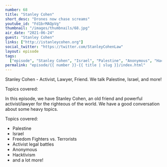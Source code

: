 ```yaml
---
number: 68
title: "Stanley Cohen"
short_desc: "Drones now chase screams"
youtube_id: "Fd1brMAQpVg"
thumbnail: "/images/thumbnails/68.jpg"
air_date: "2021-06-24"
guest: "Stanley Cohen"
links: ["http://istanleycohen.org"]
social_twitter: "https://twitter.com/StanleyCohenLaw"
layout: episode
tags:
  ["episode", "Stanley Cohen", "Israel", "Palestine", "Anonymous", "Hacktivism"]
permalink: "episode/{{ number }}-{{ title | slug }}/index.html"
---
```


Stanley Cohen - Activist, Lawyer, Friend. We talk Palestine, Israel, and more!

Topics covered:

In this episode, we have Stanley Cohen, an old friend and powerful activist/lawyer for the righteous of the world. We have a good conversation about some heavy topics.

Topics covered:

- Palestine
- Israel
- Freedom Fighters vs. Terrorists
- Activist legal battles
- Anonymous
- Hacktivism
- and a lot more!
